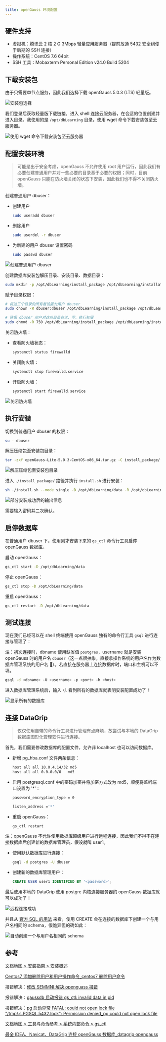 ```yaml
---
title: openGauss 环境配置
---
```


## 硬件支持

- 虚拟机：腾讯云 2 核 2 G 3Mbps 轻量应用服务器（提前放通 5432 安全组便于后期的 SSH 连接）
- 操作系统：CentOS 7.6 64bit
- SSH 工具：Mobaxterm Personal Edition v24.0 Build 5204

## 下载安装包

由于只需要单节点服务，因此我们选择下载 openGauss 5.0.3 (LTS) 轻量版。

![安装包选择](https://cdn.dwj601.cn/images/202409192052001.png)

我们登录后获取轻量版下载链接，进入 shell 连接云服务器，在合适的位置创建并进入目录。我使用的是 `/opt/dbLearning` 目录，使用 wget 命令下载安装包至云服务器。

![使用 wget 命令下载安装包至云服务器](https://cdn.dwj601.cn/images/202409192106221.png)

## 配置安装环境

> 可能是出于安全考虑，openGauss 不允许使用 root 用户运行，因此我们有必要创建普通用户并对一些必要的目录基于必要的权限；同时，目前 openGauss 只能在防火墙关闭的状态下安装，因此我们也不得不关闭防火墙。

创建普通用户 dbuser：

- 创建用户

    ```bash
    sudo useradd dbuser
    ```

- 删除用户

    ```bash
    sudo userdel -r dbuser
    ```

- 为新建的用户 dbuser 设置密码

    ```bash
    sudo passwd dbuser
    ```

![创建普通用户 dbuser](https://cdn.dwj601.cn/images/202409192242731.png)

创建数据库安装包解压目录、安装目录、数据目录：

```bash
sudo mkdir -p /opt/dbLearning/install_package /opt/dbLearning/installation /opt/dbLearning/data
```

赋予目录权限：

```bash
# 将这三个目录的所有者设置为用户 dbuser
sudo chown -R dbuser:dbuser /opt/dbLearning/install_package /opt/dbLearning/installation /opt/dbLearning/data

# 确保 dbuser 用户对这些目录有读、写、执行权限
sudo chmod -R 750 /opt/dbLearning/install_package /opt/dbLearning/installation /opt/dbLearning/data
```

关闭防火墙：

- 查看防火墙状态：

    ```bash
    systemctl status firewalld
    ```

- 关闭防火墙：

    ```bash
    systemctl stop firewalld.service
    ```

- 开启防火墙：

    ```bash
    systemctl start firewalld.service
    ```

![关闭防火墙](https://cdn.dwj601.cn/images/202409192242146.png)

## 执行安装

切换到普通用户 dbuser 的权限：

```bash
su - dbuser
```

解压压缩包至安装包目录：

```bash
tar -zxf openGauss-Lite-5.0.3-CentOS-x86_64.tar.gz -C install_package/
```

![解压压缩包至安装包目录](https://cdn.dwj601.cn/images/202409192242065.png)

进入 `./install_package/` 路径并执行 `install.sh` 进行安装：

```bash
sh ./install.sh --mode single -D /opt/dbLearning/data -R /opt/dbLearning/installation/
```

![部分安装成功后的输出信息](https://cdn.dwj601.cn/images/202409192243793.png)

需要输入密码并二次确认。

## 启停数据库

在普通用户 dbuser 下，使用刚才安装下来的 `gs_ctl` 命令行工具启停 openGauss 数据库。

启动 openGauss：

```bash
gs_ctl start -D /opt/dbLearning/data
```

停止 openGauss：

```bash
gs_ctl stop -D /opt/dbLearning/data
```

重启 openGauss：

```bash
gs_ctl restart -D /opt/dbLearning/data
```

## 测试连接


现在我们已经可以在 shell 终端使用 openGauss 独有的命令行工具 `gsql` 进行连接与管理了：

注：初次连接时，dbname 使用缺省值 `postgres`，username 就是安装 openGauss 时的用户名 `dbuser`（这一点很抽象，直接拿操作系统的用户名作为数据库管理系统的用户名 🤣）。若直接在服务器上连接数据库时，端口和主机可以不填。

```bash
gsql -d <dbname> -U <username> -p <port> -h <host>
```

进入数据库管理系统后，输入 `\l` 看到所有的数据库就表明安装配置成功了！

![显示所有的数据库](https://cdn.dwj601.cn/images/202409192243905.png)

## 连接 DataGrip

> 仅仅使用自带的命令行工具进行管理有点麻烦，故尝试与本地的 DataGrip 数据库图形化管理软件进行连接。

首先，我们需要修改数据库的配置文件，允许非 localhost 也可以访问数据库。

- 新增 pg_hba.conf 文件两条信息：

    ```bash
    host all all 10.0.4.14/32 md5
    host all all 0.0.0.0/0   md5
    ```

- 启用 postgresql.conf 中的密码加密并将加密方式改为 md5，顺便将监听端口设置为 '*'：

    ```bash
    password_encryption_type = 0
    
    listen_address ='*'
    ```

- 重启 openGauss：

    ```bash
    gs_ctl restart
    ```

注：openGauss 不允许使用数据库超级用户进行远程连接，因此我们不得不在连接数据库后创建新的数据库管理员，假设就叫 user1。

- 使用默认数据库进行连接：

    ```bash
    gsql -d postgres -U dbuser
    ```

- 创建新的数据库管理用户：

    ```sql
    CREATE USER user1 IDENTIFIED BY '<password>';
    ```

最后使用本地的 DataGrip 使用 postgre 内核连接服务器的 openGauss 数据库就可以成功了！

![远程连接成功](https://cdn.dwj601.cn/images/202409201140997.png)

并且从 [官方 SQL 的用法](https://docs-opengauss.osinfra.cn/zh/docs/5.0.0-lite/docs/SQLReference/CREATE-USER.html) 来看，使用 CREATE 会在连接的数据库下创建一个与用户名相同的 schema，很诡异但的确如此：

![自动创建一个与用户名相同的 schema](https://cdn.dwj601.cn/images/202409201144556.png)

## 参考

[文档地图 > 安装指南 > 安装概述](https://docs-opengauss.osinfra.cn/zh/docs/5.0.0-lite/docs/InstallationGuide/安装概述.html)

[Centos7 添加删除用户和用户操作命令_centos7 删除用户命令](https://blog.csdn.net/qq_40833874/article/details/120686852)

报错解决：[修改 SEMMNI 解决 openguass 报错](https://chatgpt.com/share/66ed13f8-b2a8-800a-b6fc-f3cdd51e69f5)

报错解决：[gaussdb 启动报错 gs_ctl: invalid data in pid](https://www.modb.pro/db/5980)

报错解决：[pg 启动异常 FATAL: could not open lock file "/tmp/.s.PGSQL.5432.lock": Permission denied_pg could not open lock file](https://blog.csdn.net/sunshinepx/article/details/90635833)

[文档地图 > 工具与命令参考 > 系统内部命令 > gs_ctl](https://docs-opengauss.osinfra.cn/zh/docs/5.0.0-lite/docs/ToolandCommandReference/gs_ctl.html)

[最全 IDEA、Navicat、DataGrip 连接 openGauss 数据库_datagrip opengauss](https://blog.csdn.net/m0_73646990/article/details/139360136)
